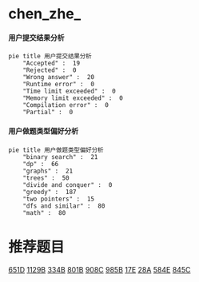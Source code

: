 # chen_zhe_

<!-- tabs:start -->



#### **用户提交结果分析**

```mermaid
pie title 用户提交结果分析
    "Accepted" :  19
    "Rejected" :  0
    "Wrong answer" :  20
    "Runtime error" :  0
    "Time limit exceeded" :  0
    "Memory limit exceeded" :  0
    "Compilation error" :  0
    "Partial" :  0
```

#### **用户做题类型偏好分析**

```mermaid
pie title 用户做题类型偏好分析
    "binary search" :  21
    "dp" :  66
    "graphs" :  21
    "trees" :  50
    "divide and conquer" :  0
    "greedy" :  187
    "two pointers" :  15
    "dfs and similar" :  80
    "math" :  80
```



<!-- tabs:end -->
# 推荐题目
[651D](https://codeforces.com/contest/651/problem/D)
[1129B](https://codeforces.com/contest/1129/problem/B)
[334B](https://codeforces.com/contest/334/problem/B)
[801B](https://codeforces.com/contest/801/problem/B)
[908C](https://codeforces.com/contest/908/problem/C)
[985B](https://codeforces.com/contest/985/problem/B)
[17E](https://codeforces.com/contest/17/problem/E)
[28A](https://codeforces.com/contest/28/problem/A)
[584E](https://codeforces.com/contest/584/problem/E)
[845C](https://codeforces.com/contest/845/problem/C)
